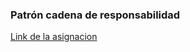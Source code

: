 ### Patrón cadena de responsabilidad

[Link de la asignacion](https://drive.google.com/file/d/1bBXClBWWSFEoxrDJ-M6IGWC6ddCftZSL/view)